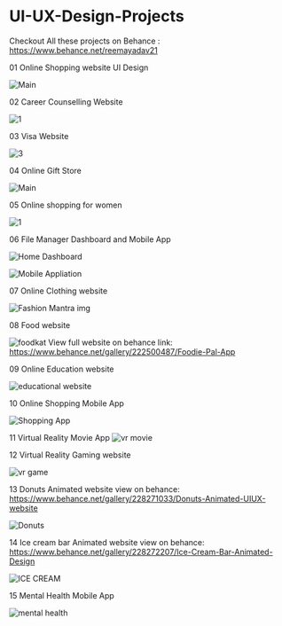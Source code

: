 # UI-UX-Design-Projects
Checkout All these projects on Behance : https://www.behance.net/reemayadav21

01 Online Shopping website UI Design

![Main](https://github.com/user-attachments/assets/b84bd0cd-5165-40b7-9fda-20b315354d9f)

02 Career Counselling Website

![1](https://github.com/user-attachments/assets/913395fb-6436-41e7-a151-102146aa2fb1)

03 Visa Website

![3](https://github.com/user-attachments/assets/54e5e753-be41-4778-9bb8-8f54507ff3aa)

04 Online Gift Store

![Main](https://github.com/user-attachments/assets/018dc7cc-1d9d-43d0-a091-4b76715d2e7c)

05 Online shopping for women

![1](https://github.com/user-attachments/assets/fd0e46e5-2689-47d3-b33a-6cf513ad0b18)

06 File Manager Dashboard and Mobile App

![Home Dashboard](https://github.com/user-attachments/assets/7311d604-e95a-499d-b8c2-f3c15e62ebee)

![Mobile Appliation](https://github.com/user-attachments/assets/34b996da-3c7d-4075-a7f8-591acf9d6937)

07 Online Clothing website

![Fashion Mantra img](https://github.com/user-attachments/assets/b6d56f68-8098-41c2-85e0-d68433c21c14)

08 Food website

![foodkat](https://github.com/user-attachments/assets/9f10e0ee-d8c8-47c2-9c0c-46b9d4793a79)
View full website on behance link: https://www.behance.net/gallery/222500487/Foodie-Pal-App

09 Online Education website

![educational website](https://github.com/user-attachments/assets/907fd88a-139d-45f2-8468-35a7c7ee769c)

10 Online Shopping Mobile App

![Shopping App](https://github.com/user-attachments/assets/202cd4f6-c8c9-469d-ab23-cf75e59a05fd)

11 Virtual Reality Movie App
![vr movie](https://github.com/user-attachments/assets/2719f7dd-b0bb-45d7-8950-f19c05bc15d6)

12 Virtual Reality Gaming website

![vr game](https://github.com/user-attachments/assets/09bcc680-4186-4e70-b5af-bb3c90dac531)

13 Donuts Animated website
view on behance: https://www.behance.net/gallery/228271033/Donuts-Animated-UIUX-website

![Donuts](https://github.com/user-attachments/assets/07e53551-9fb8-4517-9d0e-ae6f89a7b7f1)

14 Ice cream bar Animated website
view on behance: https://www.behance.net/gallery/228272207/Ice-Cream-Bar-Animated-Design

![ICE CREAM](https://github.com/user-attachments/assets/237930b3-3a70-4a00-975a-0a9f7adbf9c1)

15 Mental Health Mobile App

![mental health](https://github.com/user-attachments/assets/eec07fee-8957-42e4-b906-6c70326f0cb6)



